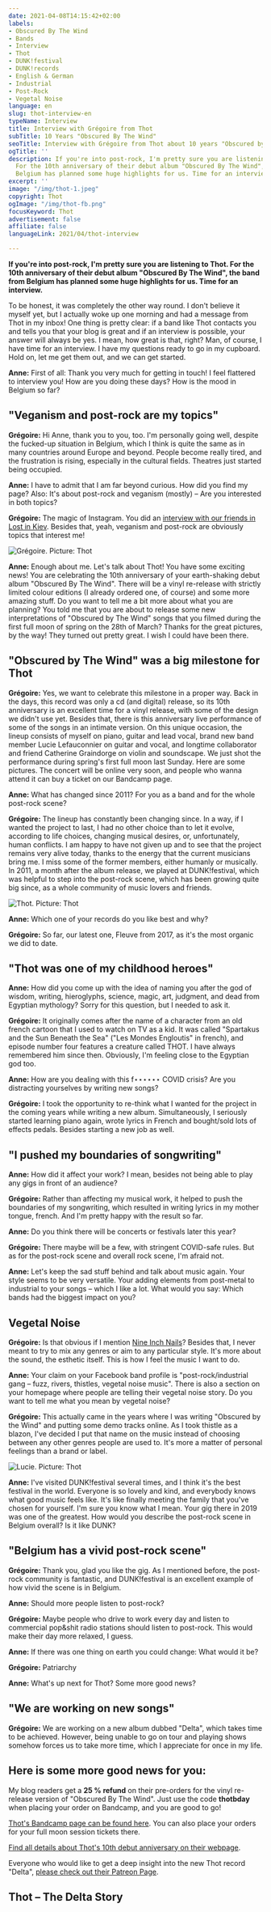 ```yaml
---
date: 2021-04-08T14:15:42+02:00
labels:
- Obscured By The Wind
- Bands
- Interview
- Thot
- DUNK!festival
- DUNK!records
- English & German
- Industrial
- Post-Rock
- Vegetal Noise
language: en
slug: thot-interview-en
typeName: Interview
title: Interview with Grégoire from Thot
subTitle: 10 Years "Obscured By The Wind"
seoTitle: Interview with Grégoire from Thot about 10 years "Obscured by the Wind"
ogTitle: ''
description: If you're into post-rock, I'm pretty sure you are listening to Thot.
  For the 10th anniversary of their debut album "Obscured By The Wind", the band from
  Belgium has planned some huge highlights for us. Time for an interview.
excerpt: ''
image: "/img/thot-1.jpeg"
copyright: Thot
ogImage: "/img/thot-fb.png"
focusKeyword: Thot
advertisement: false
affiliate: false
languageLink: 2021/04/thot-interview

---
```

**If you're into post-rock, I'm pretty sure you are listening to Thot. For the 10th anniversary of their debut album "Obscured By The Wind", the band from Belgium has planned some huge highlights for us. Time for an interview.**

To be honest, it was completely the other way round. I don't believe it myself yet, but I actually woke up one morning and had a message from Thot in my inbox! One thing is pretty clear: if a band like Thot contacts you and tells you that your blog is great and if an interview is possible, your answer will always be yes. I mean, how great is that, right? Man, of course, I have time for an interview. I have my questions ready to go in my cupboard. Hold on, let me get them out, and we can get started.

**Anne:** First of all: Thank you very much for getting in touch! I feel flattered to interview you! How are you doing these days? How is the mood in Belgium so far?

## "Veganism and post-rock are my topics"

**Grégoire:** Hi Anne, thank you to you, too. I'm personally going well, despite the fucked-up situation in Belgium, which I think is quite the same as in many countries around Europe and beyond. People become really tired, and the frustration is rising, especially in the cultural fields. Theatres just started being occupied.

**Anne:** I have to admit that I am far beyond curious. How did you find my page? Also: It's about post-rock and veganism (mostly) – Are you interested in both topics?

**Grégoire:** The magic of Instagram. You did an [interview with our friends in Lost in Kiev](/2020/07/lost-in-kiev-interview-en). Besides that, yeah, veganism and post-rock are obviously topics that interest me!

![Grégoire. Picture: Thot](/img/thot-2.jpeg "Grégoire. Picture: Thot")

**Anne:** Enough about me. Let's talk about Thot! You have some exciting news! You are celebrating the 10th anniversary of your earth-shaking debut album "Obscured By The Wind". There will be a vinyl re-release with strictly limited colour editions (I already ordered one, of course) and some more amazing stuff. Do you want to tell me a bit more about what you are planning? You told me that you are about to release some new interpretations of "Obscured by The Wind" songs that you filmed during the first full moon of spring on the 28th of March? Thanks for the great pictures, by the way! They turned out pretty great. I wish I could have been there.

## "Obscured by The Wind" was a big milestone for Thot

**Grégoire:** Yes, we want to celebrate this milestone in a proper way. Back in the days, this record was only a cd (and digital) release, so its 10th anniversary is an excellent time for a vinyl release, with some of the design we didn't use yet. Besides that, there is this anniversary live performance of some of the songs in an intimate version. On this unique occasion, the lineup consists of myself on piano, guitar and lead vocal, brand new band member Lucie Lefauconnier on guitar and vocal, and longtime collaborator and friend Catherine Graindorge on violin and soundscape. We just shot the performance during spring's first full moon last Sunday. Here are some pictures. The concert will be online very soon, and people who wanna attend it can buy a ticket on our Bandcamp page.

**Anne:** What has changed since 2011? For you as a band and for the whole post-rock scene?

**Grégoire:** The lineup has constantly been changing since. In a way, if I wanted the project to last, I had no other choice than to let it evolve, according to life choices, changing musical desires, or, unfortunately, human conflicts. I am happy to have not given up and to see that the project remains very alive today, thanks to the energy that the current musicians bring me. I miss some of the former members, either humanly or musically. In 2011, a month after the album release, we played at DUNK!festival, which was helpful to step into the post-rock scene, which has been growing quite big since, as a whole community of music lovers and friends.

![Thot. Picture: Thot](/img/thot-4.jpeg "Thot. Picture: Thot")

**Anne:** Which one of your records do you like best and why?

**Grégoire:** So far, our latest one, Fleuve from 2017, as it's the most organic we did to date.

## "Thot was one of my childhood heroes"

**Anne:** How did you come up with the idea of naming you after the god of wisdom, writing, hieroglyphs, science, magic, art, judgment, and dead from Egyptian mythology? Sorry for this question, but I needed to ask it.

**Grégoire:** It originally comes after the name of a character from an old french cartoon that I used to watch on TV as a kid. It was called "Spartakus and the Sun Beneath the Sea" ("Les Mondes Engloutis" in french), and episode number four features a creature called THOT. I have always remembered him since then. Obviously, I'm feeling close to the Egyptian god too.

**Anne:** How are you dealing with this f⋆⋆⋆⋆⋆⋆ COVID crisis? Are you distracting yourselves by writing new songs?

**Grégoire:** I took the opportunity to re-think what I wanted for the project in the coming years while writing a new album. Simultaneously, I seriously started learning piano again, wrote lyrics in French and bought/sold lots of effects pedals. Besides starting a new job as well.

## "I pushed my boundaries of songwriting"

**Anne:** How did it affect your work? I mean, besides not being able to play any gigs in front of an audience?

**Grégoire:** Rather than affecting my musical work, it helped to push the boundaries of my songwriting, which resulted in writing lyrics in my mother tongue, french. And I'm pretty happy with the result so far.

**Anne:** Do you think there will be concerts or festivals later this year?

**Grégoire:** There maybe will be a few, with stringent COVID-safe rules. But as for the post-rock scene and overall rock scene, I'm afraid not.

**Anne:** Let's keep the sad stuff behind and talk about music again. Your style seems to be very versatile. Your adding elements from post-metal to industrial to your songs – which I like a lot. What would you say: Which bands had the biggest impact on you?

## Vegetal Noise

**Grégoire:** Is that obvious if I mention [Nine Inch Nails](/tag/nine-inch-nails/)? Besides that, I never meant to try to mix any genres or aim to any particular style. It's more about the sound, the esthetic itself. This is how I feel the music I want to do.

**Anne:** Your claim on your Facebook band profile is "post-rock/industrial gang – fuzz, rivers, thistles, vegetal noise music". There is also a section on your homepage where people are telling their vegetal noise story. Do you want to tell me what you mean by vegetal noise?

**Grégoire:** This actually came in the years where I was writing "Obscured by the Wind" and putting some demo tracks online. As I took thistle as a blazon, I've decided I put that name on the music instead of choosing between any other genres people are used to. It's more a matter of personal feelings than a brand or label.

![Lucie. Picture: Thot](/img/thot-5-lucie.jpeg "Lucie. Picture: Thot")

**Anne:** I've visited DUNK!festival several times, and I think it's the best festival in the world. Everyone is so lovely and kind, and everybody knows what good music feels like. It's like finally meeting the family that you've chosen for yourself. I'm sure you know what I mean. Your gig there in 2019 was one of the greatest. How would you describe the post-rock scene in Belgium overall? Is it like DUNK?

## "Belgium has a vivid post-rock scene"

**Grégoire:** Thank you, glad you like the gig. As I mentioned before, the post-rock community is fantastic, and DUNK!festival is an excellent example of how vivid the scene is in Belgium.

**Anne:** Should more people listen to post-rock?

**Grégoire:** Maybe people who drive to work every day and listen to commercial pop&shit radio stations should listen to post-rock. This would make their day more relaxed, I guess.

**Anne:** If there was one thing on earth you could change: What would it be?

**Grégoire:** Patriarchy

**Anne:** What's up next for Thot? Some more good news?

## "We are working on new songs"

**Grégoire:** We are working on a new album dubbed "Delta", which takes time to be achieved. However, being unable to go on tour and playing shows somehow forces us to take more time, which I appreciate for once in my life.

## Here is some more good news for you:

My blog readers get a **25 % refund** on their pre-orders for the vinyl re-release version of "Obscured By The Wind". Just use the code **thotbday** when placing your order on Bandcamp, and you are good to go!

[Thot's Bandcamp page can be found here](https://thot.bandcamp.com/). You can also place your orders for your full moon session tickets there.

[Find all details about Thot's 10th debut anniversary on their webpage](https://thotweb.net/2021/02/19/obscured-by-the-wind-10-years-anniversary/).

Everyone who would like to get a deep insight into the new Thot record "Delta", [please check out their Patreon Page](https://www.patreon.com/thotmusic).

## Thot – The Delta Story

<YouTube id="SSMgoEPE940" />